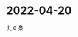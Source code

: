# 2022-04-20

共 0 条

<!-- BEGIN WEIBO -->
<!-- 最后更新时间 Wed Apr 20 2022 06:00:39 GMT+0800 (China Standard Time) -->

<!-- END WEIBO -->
